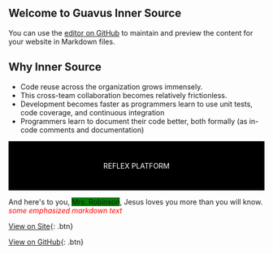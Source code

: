 ## Welcome to Guavus Inner Source 
You can use the [editor on GitHub](https://github.com/jyotsna-talwani-guavus/jyotsna-talwani-guavus.github.io/edit/master/README.md) to maintain and preview the content for your website in Markdown files.

## Why Inner Source

* Code reuse across the organization grows immensely.
* This cross-team collaboration becomes relatively frictionless. 
* Development becomes faster as programmers learn to use unit tests, code coverage, and continuous integration
* Programmers learn to document their code better, both formally (as in-code comments and documentation) 

 <div style="background-color:rgba(0, 0, 0, 1); text-align:center; vertical-align: middle; padding:40px 0; color:white;">
REFLEX PLATFORM
</div>

And here's to you, <span style="background-color:green">Mrs. Robinson</span>, Jesus loves you more than you will know.
<span style="color:red"> *some emphasized markdown text* </span>

[View on Site](http://techpubs.ggn.in.guavus.com/OnlineHelp/ReflexPlatform/Launch%20Dashboard/Index.html){: .btn}

[View on GitHub](https://github.com/Guavus/tp-demo){: .btn}
